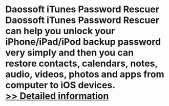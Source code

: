 # Daossoft iTunes Password Rescuer<br />Daossoft iTunes Password Rescuer can help you unlock your iPhone/iPad/iPod backup password very simply and then you can restore contacts, calendars, notes, audio, videos, photos and apps from computer to iOS devices.<br />[>> Detailed information](https://secure.shareit.com/shareit/product.html?productid=300873391&affiliateid=200057808)